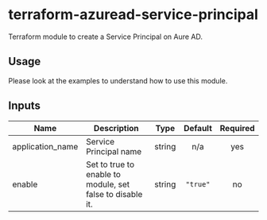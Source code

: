 # terraform-azuread-service-principal

Terraform module to create a Service Principal on Aure AD.

## Usage
Please look at the examples to understand how to use this module.

<!-- BEGINNING OF PRE-COMMIT-TERRAFORM DOCS HOOK -->
## Inputs

| Name | Description | Type | Default | Required |
|------|-------------|:----:|:-----:|:-----:|
| application\_name | Service Principal name | string | n/a | yes |
| enable | Set to true to enable to module, set false to disable it. | string | `"true"` | no |

<!-- END OF PRE-COMMIT-TERRAFORM DOCS HOOK -->
